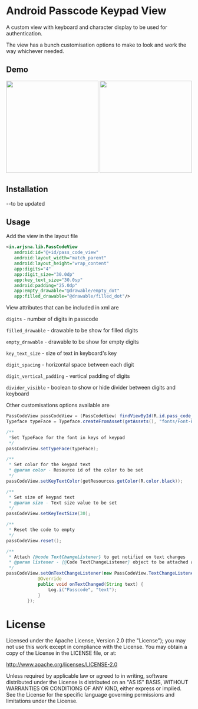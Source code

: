 # Android Passcode Keypad View

A custom view with keyboard and character display to be used for authentication. 

The view has a bunch customisation options to make to look and work the way whichever needed.

## Demo
<img src="https://arjun-sna.github.io/raw/passcodeview_1.gif" width="250" />
<img src="https://arjun-sna.github.io/raw/passcodeview_2.gif" width="250" />

## Installation
--to be updated

## Usage
 Add the view in the layout file

 ```xml
 <in.arjsna.lib.PassCodeView
    android:id="@+id/pass_code_view"
    android:layout_width="match_parent"
    android:layout_height="wrap_content"
    app:digits="4"
    app:digit_size="30.0dp"
    app:key_text_size="30.0sp"
    android:padding="25.0dp"
    app:empty_drawable="@drawable/empty_dot"
    app:filled_drawable="@drawable/filled_dot"/>

 ```

View attributes that can be included in xml are


`digits` - number of digits in passcode

`filled_drawable` - drawable to be show for filled digits

`empty_drawable` - drawable to be show for empty digits

`key_text_size` - size of text in keyboard's key

`digit_spacing` - horizontal space between each digit

`digit_vertical_padding` - vertical padding of digits

`divider_visible` - boolean to show or hide divider between digits and keyboard


Other customisations options available are

```java
PassCodeView passCodeView = (PassCodeView) findViewById(R.id.pass_code_view);
Typeface typeFace = Typeface.createFromAsset(getAssets(), "fonts/Font-Bold.ttf");

/**
 *Set TypeFace for the font in keys of keypad
 */
passCodeView.setTypeFace(typeFace);

/**
 * Set color for the keypad text
 * @param color - Resource id of the color to be set
 */
passCodeView.setKeyTextColor(getResources.getColor(R.color.black));

/**
 * Set size of keypad text
 * @param size - Text size value to be set
 */
passCodeView.setKeyTextSize(30);

/**
 * Reset the code to empty
 */
passCodeView.reset();

/**
 * Attach {@code TextChangeListener} to get notified on text changes
 * @param listener - {@Code TextChangeListener} object to be attached and notified
 */
passCodeView.setOnTextChangeListener(new PassCodeView.TextChangeListener() {
            @Override
            public void onTextChanged(String text) {
                Log.i("Passcode", "text");
            }
        }); 
```

License
=======

Licensed under the Apache License, Version 2.0 (the "License"); you may not use this work except in compliance with the License.
You may obtain a copy of the License in the LICENSE file, or at:

http://www.apache.org/licenses/LICENSE-2.0

Unless required by applicable law or agreed to in writing, software distributed under the License is distributed on an "AS IS" BASIS, WITHOUT WARRANTIES OR CONDITIONS OF ANY KIND, either express or implied. See the License for the specific language governing permissions and limitations under the License.

